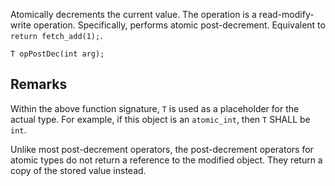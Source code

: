 Atomically decrements the current value. The operation is a read-modify-write operation. Specifically, performs atomic post-decrement. Equivalent to `return fetch_add(1);`.

```nvgt
T opPostDec(int arg);
```

## Remarks

Within the above function signature, `T` is used as a placeholder for the actual type. For example, if this object is an `atomic_int`, then `T` SHALL be `int`.

Unlike most post-decrement operators, the post-decrement operators for atomic types do not return a reference to the modified object. They return a copy of the stored value instead. 